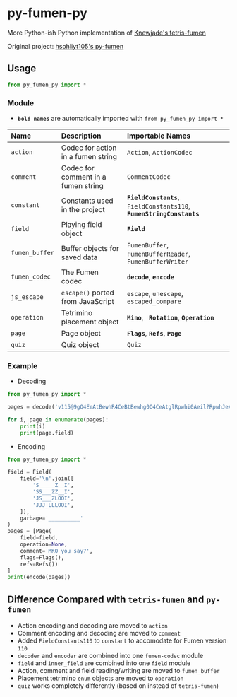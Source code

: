 # py-fumen-py

More Python-ish Python implementation of [Knewjade's tetris-fumen](https://github.com/knewjade/tetris-fumen)

Original project: [hsohliyt105's py-fumen](https://github.com/hsohliyt105/py-fumen)

## Usage
```python
from py_fumen_py import *
```

### Module

* **`bold names`** are automatically imported with `from py_fumen_py import *`

|Name|Description|Importable Names|
|:-|:-|:-|
|`action`|Codec for action in a fumen string|`Action`, `ActionCodec`|
|`comment`|Codec for comment in a fumen string |`CommentCodec`|
|`constant`|Constants used in the project|**`FieldConstants`**, `FieldConstants110`, **`FumenStringConstants`**|
|`field`|Playing field object|**`Field`**|
|`fumen_buffer`|Buffer objects for saved data|`FumenBuffer`, `FumenBufferReader`, `FumenBufferWriter`|
|`fumen_codec`|The Fumen codec|**`decode`**, **`encode`**|
|`js_escape`|`escape()` ported from JavaScript|`escape`, `unescape`, `escaped_compare`|
|`operation`|Tetrimino placement object|**`Mino`**, **` Rotation`**, **`Operation`**|
|`page`|Page object|**`Flags`**, **`Refs`**, **`Page`**|
|`quiz`|Quiz object|`Quiz`|

### Example

- Decoding
```python
from py_fumen_py import *

pages = decode('v115@9gQ4EeAtBewhR4CeBtBewhg0Q4CeAtglRpwhi0Aeil?RpwhJeAgWSANxiSASowNE1oo2AzyBUAT5AAA')

for i, page in enumerate(pages):
	print(i)
	print(page.field)
```

- Encoding
```python
from py_fumen_py import *

field = Field(
	field='\n'.join([
		'S_____Z__I',
		'SS___ZZ__I',
		'JS___ZLOOI',
		'JJJ_LLLOOI',
	]),
	garbage='__________'
)
pages = [Page(
	field=field,
	operation=None,
	comment='MKO you say?',
	flags=Flags(),
	refs=Refs())
]
print(encode(pages))
```

## Difference Compared with `tetris-fumen` and `py-fumen`

- Action encoding and decoding are moved to `action`
- Comment encoding and decoding are moved to `comment`
- Added `FieldConstants110` to `constant` to accomodate for Fumen version `110`
- `decoder` and `encoder` are combined into one `fumen-codec` module
- `field` and `inner_field` are combined into one `field` module
- Action, comment and field reading/writing are moved to `fumen_buffer`
- Placement tetrimino `enum` objects are moved to `operation`
- `quiz` works completely differently (based on [](fumen.zui.jp) instead of `tetris-fumen`)
